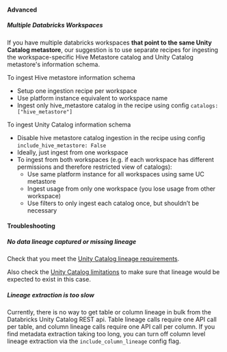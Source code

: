 

#### Advanced

##### Multiple Databricks Workspaces

If you have multiple databricks workspaces **that point to the same Unity Catalog metastore**, our suggestion is to use separate recipes for ingesting the workspace-specific Hive Metastore catalog and Unity Catalog metastore's information schema.

To ingest Hive metastore information schema
- Setup one ingestion recipe per workspace
- Use platform instance equivalent to workspace name
- Ingest only hive_metastore catalog in the recipe using config `catalogs: ["hive_metastore"]`

To ingest Unity Catalog information schema
- Disable hive metastore catalog ingestion in the recipe using config `include_hive_metastore: False`
- Ideally, just ingest from one workspace
- To ingest from both workspaces (e.g. if each workspace has different permissions and therefore restricted view of catalogs):
    - Use same platform instance for all workspaces using same UC metastore
    - Ingest usage from only one workspace (you lose usage from other workspace)
    - Use filters to only ingest each catalog once, but shouldn’t be necessary


#### Troubleshooting

##### No data lineage captured or missing lineage

Check that you meet the [Unity Catalog lineage requirements](https://docs.databricks.com/data-governance/unity-catalog/data-lineage.html#requirements).

Also check the [Unity Catalog limitations](https://docs.databricks.com/data-governance/unity-catalog/data-lineage.html#limitations) to make sure that lineage would be expected to exist in this case.

##### Lineage extraction is too slow

Currently, there is no way to get table or column lineage in bulk from the Databricks Unity Catalog REST api. Table lineage calls require one API call per table, and column lineage calls require one API call per column. If you find metadata extraction taking too long, you can turn off column level lineage extraction via the `include_column_lineage` config flag.
